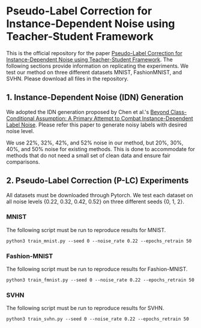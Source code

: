 # Pseudo-Label Correction for Instance-Dependent Noise using Teacher-Student Framework

This is the official repository for the paper [Pseudo-Label Correction for Instance-Dependent Noise using Teacher-Student Framework](https://www.dropbox.com/scl/fi/o8be5iyyejdwhvxphhocc/Pseudo_Label_Correction_for_Instance_Dependent_Noise_Using_Teacher_Student_Framework.pdf?rlkey=ircnb5eoyny8a9b3ef6r0d70o&dl=0).
The following sections provide information on replicating the experiments. We test our method on three different datasets MNIST, FashionMNIST, and SVHN. Please download all files in the repository.

## 1. Instance-Dependent Noise (IDN) Generation

We adopted the IDN generation proposed by Chen et al.'s [Beyond Class-Conditional Assumption: A Primary Attempt to Combat Instance-Dependent Label Noise](https://github.com/chenpf1025/IDN/tree/master). Please refer this paper to generate noisy labels with desired noise level.


We use 22%, 32%, 42%, and 52% noise in our method, but 20%, 30%, 40%, and 50% noise for existing methods. This is done to accommodate for methods that do not need a small set of clean data and ensure fair comparisons.

## 2. Pseudo-Label Correction (P-LC) Experiments
All datasets must be downloaded through Pytorch. We test each dataset on all noise levels {0.22, 0.32, 0.42, 0.52} on three different seeds {0, 1, 2}.
### MNIST
The following script must be run to reproduce results for MNIST.



    python3 train_mnist.py --seed 0 --noise_rate 0.22 --epochs_retrain 50


### Fashion-MNIST
The following script must be run to reproduce results for Fashion-MNIST.



    python3 train_fmnist.py --seed 0 --noise_rate 0.22 --epochs_retrain 50
    


### SVHN
The following script must be run to reproduce results for SVHN.



    python3 train_svhn.py --seed 0 --noise_rate 0.22 --epochs_retrain 50
